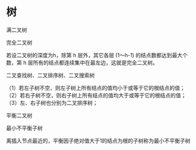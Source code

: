 # 树

满二叉树

完全二叉树

若设二叉树的深度为h，除第 h 层外，其它各层 (1～h-1) 的结点数都达到最大个数，第 h 层所有的结点都连续集中在最左边，这就是完全二叉树。

二叉查找树、二叉排序树、二叉搜索树

（1）若左子树不空，则左子树上所有结点的值均小于或等于它的根结点的值；
（2）若右子树不空，则右子树上所有结点的值均大于或等于它的根结点的值；
（3）左、右子树也分别为二叉排序树；

平衡二叉树

最小不平衡子树

离插入节点最近的，平衡因子绝对值大于1的结点为根的子树称为最小不平衡子树